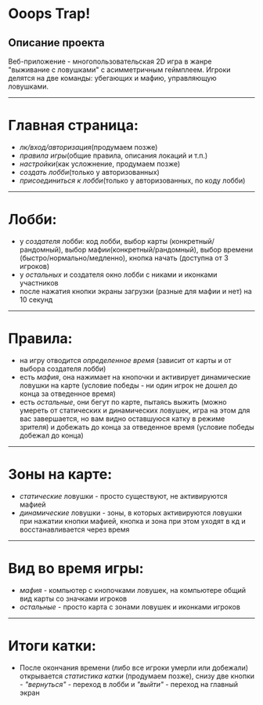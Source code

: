 # **Ooops Trap!**

## Описание проекта
Веб-приложение - многопользовательская 2D игра в жанре "выживание с ловушками" с асимметричным геймплеем. Игроки делятся на две команды: убегающих и мафию, управляющую ловушками.

---

# **Главная страница:**
- *лк/вход/авторизация*(продумаем позже)
- *правила игры*(общие правила, описания локаций и т.п.)
- *настройки*(как усложнение, продумаем позже)
- *создать лобби*(только у авторизованных)
- *присоединиться к лобби*(только у авторизованных, по коду лобби)

---

# **Лобби:**
- у *создателя* лобби: код лобби, выбор карты (конкретный/рандомный), выбор мафии(конкретный/рандомный), выбор времени (быстро/нормально/медленно), кнопка начать (доступна от 3 игроков)
- у *остальных* и создателя окно лобби с никами и иконками участников
- после нажатия кнопки экраны загрузки (разные для мафии и нет) на 10 секунд

---

# **Правила:**
- на игру отводится *определенное время* (зависит от карты и от выбора создателя лобби)
- есть *мафия*, она нажимает на кнопочки и активирует динамические ловушки на карте (условие победы - ни один игрок не дошел до конца за отведенное время)
- есть *остальные*, они бегут по карте, пытаясь выжить (можно умереть от статических и динамических ловушек, игра на этом для вас завершается, но вам видно оставшуюся катку в режиме зрителя) и добежать до конца за отведенное время (условие победы добежал до конца)

---

# **Зоны на карте:**
- *статические* ловушки - просто существуют, не активируются мафией
- *динамические* ловушки - зоны, в которых активируются ловушки при нажатии кнопки мафией, кнопка и зона при этом уходят в кд и восстанавливается через время

---

# **Вид во время игры:**
- *мафия* - компьютер с кнопочками ловушек, на компьютере общий вид карты со значками игроков
- *остальные* - просто карта с зонами ловушек и иконками игроков

---

# **Итоги катки:**
- После окончания времени (либо все игроки умерли или добежали) открывается *статистика катки* (продумаем позже), снизу две кнопки - *"вернуться"* - переход в лобби и *"выйти"* - переход на главный экран
